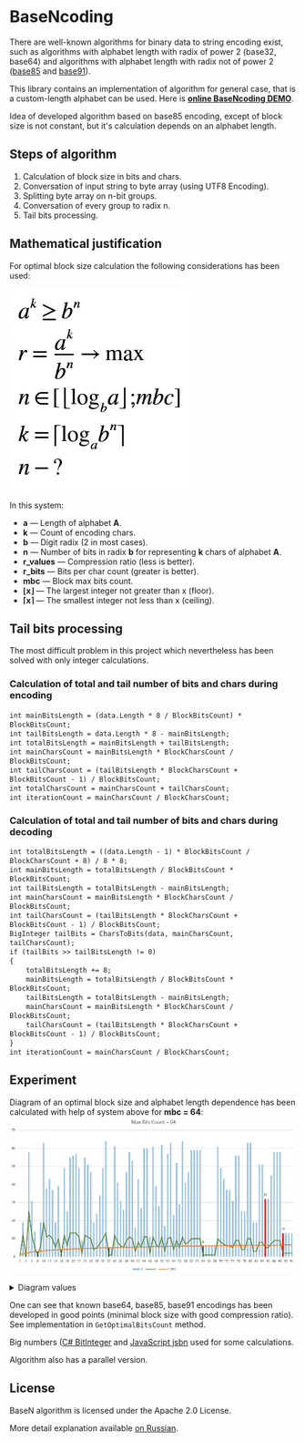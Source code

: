 BaseNcoding
===========

There are well-known algorithms for binary data to string encoding exist, such as algorithms with alphabet length with radix of power 2 (base32, base64) and algorithms with alphabet length with radix not of power 2 ([base85](http://en.wikipedia.org/wiki/Ascii85) and  [base91](http://sourceforge.net/projects/base91/)).

This library contains an implementation of algorithm for general case, that is a custom-length alphabet can be used. Here is [**online BaseNcoding DEMO**](http://kvanttt.github.io/BaseNcoding/).

Idea of developed algorithm based on base85 encoding, except of block size is not constant, but it's calculation depends on an alphabet length.

## Steps of algorithm

1. Calculation of block size in bits and chars.
2. Conversation of input string to byte array (using UTF8 Encoding).
3. Splitting byte array on n-bit groups.
4. Conversation of every group to radix n.
5. Tail bits processing.

## Mathematical justification 

For optimal block size calculation the following considerations has been used:

![System for an optimal block size calculation](Formula.png)

In this system:

* **a** — Length of alphabet **A**.
* **k** — Count of encoding chars.
* **b** — Digit radix (2 in most cases).
* **n** — Number of bits in radix **b** for representing **k** chars of alphabet **A**.
* **r_values** — Compression ratio (less is better).
* **r_bits** — Bits per char count (greater is better).
* **mbc** — Block max bits count.
* **⌊x⌋** — The largest integer not greater than x (floor).
* **⌈x⌉** — The smallest integer not less than x (ceiling).

## Tail bits processing

The most difficult problem in this project which nevertheless has been solved with only integer calculations.

### Calculation of total and tail number of bits and chars during encoding

```CSharp
int mainBitsLength = (data.Length * 8 / BlockBitsCount) * BlockBitsCount;
int tailBitsLength = data.Length * 8 - mainBitsLength;
int totalBitsLength = mainBitsLength + tailBitsLength;
int mainCharsCount = mainBitsLength * BlockCharsCount / BlockBitsCount;
int tailCharsCount = (tailBitsLength * BlockCharsCount + BlockBitsCount - 1) / BlockBitsCount;
int totalCharsCount = mainCharsCount + tailCharsCount;
int iterationCount = mainCharsCount / BlockCharsCount;
```

### Calculation of total and tail number of bits and chars during decoding

```CSharp
int totalBitsLength = ((data.Length - 1) * BlockBitsCount / BlockCharsCount + 8) / 8 * 8;
int mainBitsLength = totalBitsLength / BlockBitsCount * BlockBitsCount;
int tailBitsLength = totalBitsLength - mainBitsLength;
int mainCharsCount = mainBitsLength * BlockCharsCount / BlockBitsCount;
int tailCharsCount = (tailBitsLength * BlockCharsCount + BlockBitsCount - 1) / BlockBitsCount;
BigInteger tailBits = CharsToBits(data, mainCharsCount, tailCharsCount);
if (tailBits >> tailBitsLength != 0)
{
	totalBitsLength += 8;
	mainBitsLength = totalBitsLength / BlockBitsCount * BlockBitsCount;
	tailBitsLength = totalBitsLength - mainBitsLength;
	mainCharsCount = mainBitsLength * BlockCharsCount / BlockBitsCount;
	tailCharsCount = (tailBitsLength * BlockCharsCount + BlockBitsCount - 1) / BlockBitsCount;
}
int iterationCount = mainCharsCount / BlockCharsCount;
```

## Experiment

Diagram of an optimal block size and alphabet length dependence has been calculated with help of system above for **mbc = 64**:
![](Diagram.png)

<details>
    <summary>Diagram values</summary>

| a | n | k | r\_bits | r\_values |
| - | - | - | - | - |
| 2 | 1 | 1 | 1 | 1 |
| 3 | 19 | 12 | 1.5833 | 1.0136 |
| 4 | 2 | 1 | 2 | 1 |
| 5 | 58 | 25 | 2.32 | 1.034 |
| 6 | 31 | 12 | 2.5833 | 1.0136 |
| 7 | 14 | 5 | 2.8 | 1.0258 |
| 8 | 3 | 1 | 3 | 1 |
| 9 | 19 | 6 | 3.1667 | 1.0136 |
| 10 | 63 | 19 | 3.3158 | 1.0842 |
| 11 | 38 | 11 | 3.4545 | 1.038 |
| 12 | 43 | 12 | 3.5833 | 1.0136 |
| 13 | 37 | 10 | 3.7 | 1.0031 |
| 14 | 19 | 5 | 3.8 | 1.0258 |
| 15 | 39 | 10 | 3.9 | 1.0489 |
| 16 | 4 | 1 | 4 | 1 |
| 17 | 49 | 12 | 4.0833 | 1.0349 |
| 18 | 25 | 6 | 4.1667 | 1.0136 |
| 19 | 55 | 13 | 4.2308 | 1.1672 |
| 20 | 56 | 13 | 4.3077 | 1.1369 |
| 21 | 57 | 13 | 4.3846 | 1.0719 |
| 22 | 49 | 11 | 4.4545 | 1.038 |
| 23 | 9 | 2 | 4.5 | 1.0332 |
| 24 | 55 | 12 | 4.5833 | 1.0136 |
| 25 | 51 | 11 | 4.6364 | 1.0588 |
| 26 | 47 | 10 | 4.7 | 1.0031 |
| 27 | 19 | 4 | 4.75 | 1.0136 |
| 28 | 24 | 5 | 4.8 | 1.0258 |
| 29 | 34 | 7 | 4.8571 | 1.0041 |
| 30 | 49 | 10 | 4.9 | 1.0489 |
| 31 | 64 | 13 | 4.9231 | 1.3237 |
| 32 | 5 | 1 | 5 | 1 |
| 33 | 5 | 1 | 5 | 1.0313 |
| 34 | 61 | 12 | 5.0833 | 1.0349 |
| 35 | 41 | 8 | 5.125 | 1.024 |
| 36 | 31 | 6 | 5.1667 | 1.0136 |
| 37 | 26 | 5 | 5.2 | 1.0333 |
| 38 | 47 | 9 | 5.2222 | 1.1739 |
| 39 | 58 | 11 | 5.2727 | 1.1015 |
| 40 | 53 | 10 | 5.3 | 1.1642 |
| 41 | 16 | 3 | 5.3333 | 1.0517 |
| 42 | 43 | 8 | 5.375 | 1.1008 |
| 43 | 27 | 5 | 5.4 | 1.0953 |
| 44 | 60 | 11 | 5.4545 | 1.038 |
| 45 | 60 | 11 | 5.4545 | 1.329 |
| 46 | 11 | 2 | 5.5 | 1.0332 |
| 47 | 61 | 11 | 5.5455 | 1.0721 |
| 48 | 39 | 7 | 5.5714 | 1.0679 |
| 49 | 28 | 5 | 5.6 | 1.0523 |
| 50 | 62 | 11 | 5.6364 | 1.0588 |
| 51 | 17 | 3 | 5.6667 | 1.012 |
| 52 | 57 | 10 | 5.7 | 1.0031 |
| 53 | 63 | 11 | 5.7273 | 1.005 |
| 54 | 23 | 4 | 5.75 | 1.0136 |
| 55 | 52 | 9 | 5.7778 | 1.0226 |
| 56 | 29 | 5 | 5.8 | 1.0258 |
| 57 | 64 | 11 | 5.8182 | 1.1187 |
| 58 | 41 | 7 | 5.8571 | 1.0041 |
| 59 | 47 | 8 | 5.875 | 1.0433 |
| 60 | 59 | 10 | 5.9 | 1.0489 |
| 61 | 59 | 10 | 5.9 | 1.2375 |
| 62 | 59 | 10 | 5.9 | 1.456 |
| 63 | 59 | 10 | 5.9 | 1.7086 |
| 64 | 6 | 1 | 6 | 1 |
| 65 | 6 | 1 | 6 | 1.0156 |
| 66 | 6 | 1 | 6 | 1.0313 |
| 67 | 6 | 1 | 6 | 1.0469 |
| 68 | 6 | 1 | 6 | 1.0625 |
| 69 | 61 | 10 | 6.1 | 1.0609 |
| 70 | 49 | 8 | 6.125 | 1.024 |
| 71 | 43 | 7 | 6.1429 | 1.034 |
| 72 | 37 | 6 | 6.1667 | 1.0136 |
| 73 | 37 | 6 | 6.1667 | 1.1011 |
| 74 | 31 | 5 | 6.2 | 1.0333 |
| 75 | 56 | 9 | 6.2222 | 1.042 |
| 76 | 56 | 9 | 6.2222 | 1.1739 |
| 77 | 25 | 4 | 6.25 | 1.0476 |
| 78 | 25 | 4 | 6.25 | 1.1031 |
| 79 | 63 | 10 | 6.3 | 1.0266 |
| 80 | 63 | 10 | 6.3 | 1.1642 |
| 81 | 19 | 3 | 6.3333 | 1.0136 |
| 82 | 19 | 3 | 6.3333 | 1.0517 |
| 83 | 51 | 8 | 6.375 | 1.0002 |
| 84 | 51 | 8 | 6.375 | 1.1008 |
| 85 | 32 | 5 | 6.4 | 1.0331 |
| 86 | 32 | 5 | 6.4 | 1.0953 |
| 87 | 45 | 7 | 6.4286 | 1.0722 |
| 88 | 58 | 9 | 6.4444 | 1.098 |
| 89 | 58 | 9 | 6.4444 | 1.2155 |
| 90 | 58 | 9 | 6.4444 | 1.3441 |
| 91 | 13 | 2 | 6.5 | 1.0109 |
| 92 | 13 | 2 | 6.5 | 1.0332 |
| 93 | 13 | 2 | 6.5 | 1.0558 |
| 94 | 13 | 2 | 6.5 | 1.0786 |

</details>

One can see that known base64, base85, base91 encodings has been developed in good points (minimal block size with good compression ratio). See implementation in `GetOptimalBitsCount` method.

Big numbers ([C# BitInteger](https://msdn.microsoft.com/en-us/library/system.numerics.biginteger(v=vs.110).aspx) and [JavaScript jsbn](https://github.com/andyperlitch/jsbn) used for some calculations.

Algorithm also has a parallel version.

## License

BaseN algorithm is licensed under the Apache 2.0 License.

More detail explanation available [on Russian](http://habrahabr.ru/post/219993/).
